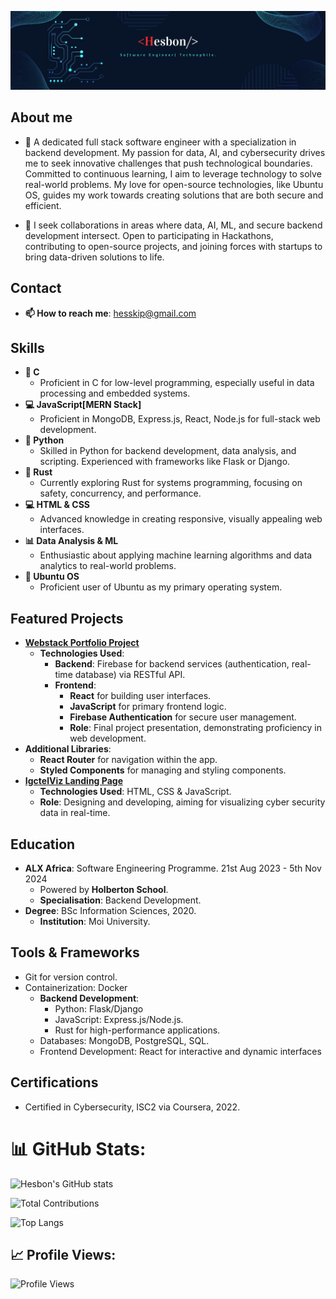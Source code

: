 ![Banner](https://github.com/Heshbon/Heshbon/blob/main/hesbon.png)

## About me
- 🌱 A dedicated full stack software engineer with a specialization in backend development. My passion for data, AI, and cybersecurity drives me to seek innovative challenges that push technological boundaries. Committed to continuous learning, I aim to leverage technology to solve real-world problems. My love for open-source technologies, like Ubuntu OS, guides my work towards creating solutions that are both secure and efficient.

- 👯 I seek collaborations in areas where data, AI, ML, and secure backend development intersect. Open to participating in Hackathons, contributing to open-source projects, and joining forces with startups to bring data-driven solutions to life.
  
## Contact

  - **📫 How to reach me**: hesskip@gmail.com
  
## Skills
  - **🐪 C**
    - Proficient in C for low-level programming, especially useful in data processing and embedded systems.
  - **💻 JavaScript[MERN Stack]**
    - Proficient in MongoDB, Express.js, React, Node.js for full-stack web development.
  - **🐍 Python**
    - Skilled in Python for backend development, data analysis, and scripting. Experienced with frameworks like Flask or Django.
  - **🔗 Rust**
    - Currently exploring Rust for systems programming, focusing on safety, concurrency, and performance.
  - **💻 HTML & CSS**
    - Advanced knowledge in creating responsive, visually appealing web interfaces.
  - **📊 Data Analysis & ML**
    - Enthusiastic about applying machine learning algorithms and data analytics to real-world problems.
  - **🐧 Ubuntu OS**
    - Proficient user of Ubuntu as my primary operating system.

## Featured Projects
  - **[Webstack Portfolio Project](https://github.com/Heshbon/nexttalk-chat-app)**
    - **Technologies Used**:
      - **Backend**: Firebase for backend services (authentication, real-time database) via RESTful API.
      - **Frontend**:
        - **React** for building user interfaces.
        - **JavaScript** for primary frontend logic.
        - **Firebase Authentication** for secure user management.
        - **Role**: Final project presentation, demonstrating proficiency in web development.
  - **Additional Libraries**:
    - **React Router** for navigation within the app.
    - **Styled Components** for managing and styling components.
  - **[IgctelViz Landing Page](https://github.com/Heshbon/IgctelViz-landing-page)**
    - **Technologies Used**: HTML, CSS & JavaScript.
    - **Role**: Designing and developing, aiming for visualizing cyber security data in real-time.

## Education
  - **ALX Africa**: Software Engineering Programme. 21st Aug 2023 - 5th Nov 2024
     - Powered by **Holberton School**.
     - **Specialisation**: Backend Development.
   - **Degree**: BSc Information Sciences, 2020.
     - **Institution**: Moi University.

## Tools & Frameworks
  - Git for version control.
  - Containerization: Docker
    - **Backend Development**:
      - Python: Flask/Django
      - JavaScript: Express.js/Node.js.
      - Rust for high-performance applications.
    - Databases: MongoDB, PostgreSQL, SQL.
    - Frontend Development: React for interactive and dynamic interfaces

## Certifications
  - Certified in Cybersecurity, ISC2 via Coursera, 2022.

# 📊 GitHub Stats:
![Hesbon's GitHub stats](https://github-readme-stats.vercel.app/api?username=Heshbon&show_icons=true&theme=radical)

![Total Contributions](https://github-readme-streak-stats.herokuapp.com/?user=Heshbon&theme=radical)

![Top Langs](https://github-readme-stats.vercel.app/api/top-langs/?username=Heshbon&layout=compact&theme=radical)

## 📈 Profile Views:
![Profile Views](https://komarev.com/ghpvc/?username=Heshbon&color=blueviolet)
